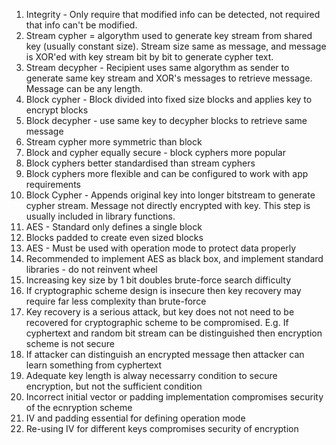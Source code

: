 1) Integrity - Only require that modified info can be detected, not required that info can't be modified.
2)  Stream cypher = algorythm used to generate key stream from shared key (usually constant size). Stream size same as message, and message is XOR'ed with key stream bit by bit to generate cypher text. 
3) Stream decypher - Recipient uses same algorythm as sender to generate same key stream and XOR's messages to retrieve message. Message can be any length.
4) Block cypher - Block divided into fixed size blocks and applies key to encrypt blocks
5) Block decypher - use same key to decypher blocks to retrieve same message
6) Stream cypher more symmetric than block
7) Block and cypher equally secure - block cyphers more popular
8) Block cyphers better standardised than stream cyphers
9) Block  cyphers more flexible and can be configured to work with app requirements
10) Block Cypher - Appends original key into longer bitstream to generate cypher stream. Message not directly encrypted with key. This step is usually included in library functions.
11) AES - Standard only defines a single block
12) Blocks padded to create even sized blocks
13) AES - Must be used with operation mode to protect data properly
14) Recommended to implement AES as black box, and implement standard libraries - do not reinvent wheel
15) Increasing key size by 1 bit doubles brute-force search difficulty
16) If cryptographic scheme design is insecure then key recovery may require far less complexity than brute-force
17) Key recovery is a serious attack, but key does not not need to be recovered for cryptographic scheme to be compromised. E.g. If cyphertext and random bit stream can be distinguished then encryption scheme is not secure
18) If attacker can distinguish an encrypted message then attacker can learn something from cyphertext
19) Adequate key length is alway necessarry condition to secure encryption, but not the sufficient condition
20) Incorrect initial vector or padding implementation compromises security of the ecnryption scheme
21) IV and padding essential for defining operation mode
22) Re-using IV for different keys compromises security of encryption
